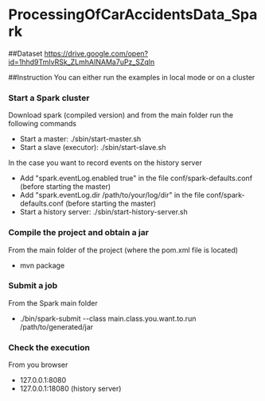 # ProcessingOfCarAccidentsData_Spark

##Dataset
https://drive.google.com/open?id=1hhd9TmIvRSk_ZLmhAINAMa7uPz_SZqln

##Instruction
You can either run the examples in local mode or on a cluster

### Start a Spark cluster

Download spark (compiled version) and from the main folder run the following commands
- Start a master: ./sbin/start-master.sh
- Start a slave (executor): ./sbin/start-slave.sh <master-URL>

In the case you want to record events on the history server
- Add "spark.eventLog.enabled true" in the file conf/spark-defaults.conf (before starting the master)
- Add "spark.eventLog.dir /path/to/your/log/dir" in the file conf/spark-defaults.conf (before starting the master)
- Start a history server: ./sbin/start-history-server.sh

### Compile the project and obtain a jar

From the main folder of the project (where the pom.xml file is located)
- mvn package

### Submit a job

From the Spark main folder
- ./bin/spark-submit --class main.class.you.want.to.run /path/to/generated/jar <args>

### Check the execution

From you browser
- 127.0.0.1:8080
- 127.0.0.1:18080 (history server)